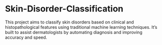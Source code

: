 # Skin-Disorder-Classification
This project aims to classify skin disorders based on clinical and histopathological features using traditional machine learning techniques. It’s built to assist dermatologists by automating diagnosis and improving accuracy and speed.
